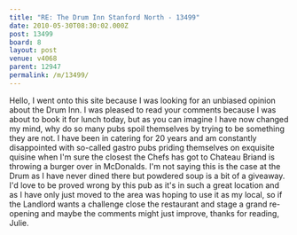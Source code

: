 ```yaml
---
title: "RE: The Drum Inn Stanford North - 13499"
date: 2010-05-30T08:30:02.000Z
post: 13499
board: 8
layout: post
venue: v4068
parent: 12947
permalink: /m/13499/
---
```

Hello, I went onto this site because I was looking for an unbiased opinion about the Drum Inn. I was pleased to read your comments because I was about to book it for lunch today, but as you can imagine I have now changed my mind, why do so many pubs spoil themselves by trying to be something they are not. I have been in catering for 20 years and am constantly disappointed with so-called gastro pubs priding themselves on exquisite quisine when I'm sure the closest the Chefs has got to Chateau Briand is throwing a burger over in McDonalds. I'm not saying this is the case at the Drum as I have never dined there but powdered soup is a bit of a giveaway. I'd love to be proved wrong by this pub as it's in such a great location and as I have only just moved to the area was hoping to use it as my local, so if the Landlord wants a challenge close the restaurant and stage a grand re-opening and maybe the comments might just improve, thanks for reading, Julie.
